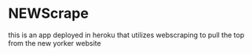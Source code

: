 # NEWScrape

this is an app deployed in heroku that utilizes webscraping to pull the top from the new yorker website
